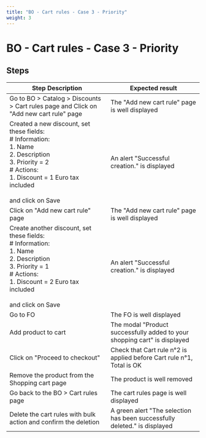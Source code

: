 ```yaml
---
title: "BO - Cart rules - Case 3 - Priority"
weight: 3
---
```


# BO - Cart rules - Case 3 - Priority
## Steps
| Step Description | Expected result |
| ----- | ----- |
| Go to BO > Catalog > Discounts > Cart rules page and Click on "Add new cart rule" page | The "Add new cart rule" page is well displayed |
| Created a new discount, set these fields:<br> # Information:<br>1. Name<br>2. Description<br>3. Priority = 2<br> # Actions:<br>1. Discount = 1 Euro tax included<br><br>and click on Save | An alert "Successful creation." is displayed |
| Click on "Add new cart rule" page | The "Add new cart rule" page is well displayed |
| Create another discount, set these fields:<br> # Information:<br>1. Name<br>2. Description<br>3. Priority = 1<br> # Actions:<br>1. Discount = 2 Euro tax included<br><br>and click on Save | An alert "Successful creation." is displayed |
| Go to FO | The FO is well displayed |
| Add product to cart | The modal "Product successfully added to your shopping cart" is displayed |
| Click on "Proceed to checkout" | Check that Cart rule n°2 is applied before Cart rule n°1, Total is OK |
| Remove the product from the Shopping cart page | The product is well removed |
| Go back to the BO > Cart rules page | The cart rules page is well displayed |
| Delete the cart rules with bulk action and confirm the deletion | A green alert "The selection has been successfully deleted." is displayed |
